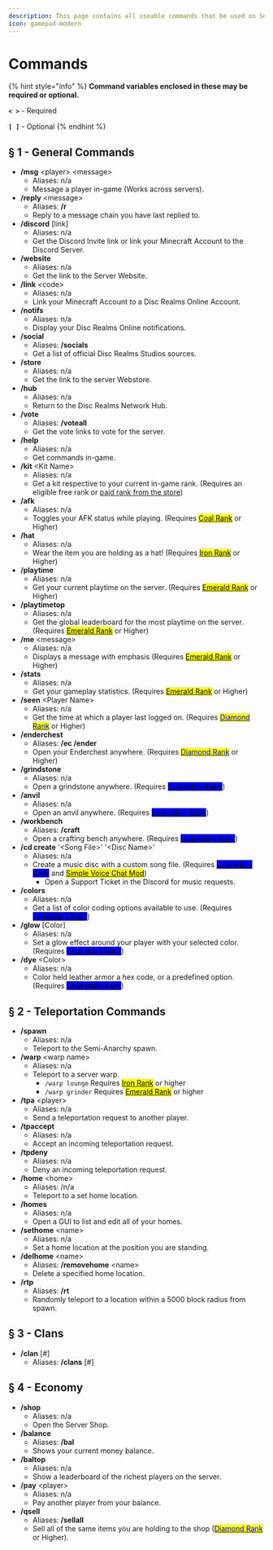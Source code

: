 ```yaml
---
description: This page contains all useable commands that be used on Semi-Anarchy.
icon: gamepad-modern
---
```


# Commands

{% hint style="info" %}
**Command variables enclosed in these may be required or optional.**

**`< >`** - Required

**`[ ]`** - Optional
{% endhint %}

## § 1 - General Commands

* **/msg** \<player> \<message>
  * Aliases: n/a
  * Message a player in-game (Works across servers).
* **/reply** \<message>
  * Aliases: **/r**
  * Reply to a message chain you have last replied to.
* **/discord** \[link]
  * Aliases: n/a
  * Get the Discord Invite link or link your Minecraft Account to the Discord Server.
* **/website**
  * Aliases: n/a
  * Get the link to the Server Website.
* **/link** \<code>
  * Aliases: n/a
  * Link your Minecraft Account to a Disc Realms Online Account.
* **/notifs**
  * Aliases: n/a
  * Display your Disc Realms Online notifications.
* **/social**
  * Aliases: **/socials**
  * Get a list of official Disc Realms Studios sources.
* **/store**
  * Aliases: n/a
  * Get the link to the server Webstore.
* **/hub**
  * Aliases: n/a
  * Return to the Disc Realms Network Hub.
* **/vote**
  * Aliases: **/voteall**
  * Get the vote links to vote for the server.
* **/help**
  * Aliases: n/a
  * Get commands in-game.
* **/kit** \<Kit Name>
  * Aliases: n/a
  * Get a kit respective to your current in-game rank. (Requires an eligible free rank or [paid rank from the store](https://store.discrealms.net/))
* **/afk**
  * Aliases: n/a
  * Toggles your AFK status while playing. (Requires [<mark style="background-color:$info;">Coal Rank</mark>](https://store.discrealms.net/) or Higher)
* **/hat**
  * Aliases: n/a
  * Wear the item you are holding as a hat! (Requires [<mark style="color:$danger;">Iron Rank</mark>](https://store.discrealms.net/) or Higher)
* **/playtime**
  * Aliases: n/a
  * Get your current playtime on the server. (Requires [<mark style="color:$success;">Emerald Rank</mark>](https://store.discrealms.net/) or Higher)
* **/playtimetop**
  * Aliases: n/a
  * Get the global leaderboard for the most playtime on the server. (Requires [<mark style="color:$success;">Emerald Rank</mark>](https://store.discrealms.net/) or Higher)
* **/me** \<message>
  * Aliases: n/a
  * Displays a message with emphasis (Requires [<mark style="color:$success;">Emerald Rank</mark>](https://store.discrealms.net/) or Higher)
* **/stats**
  * Aliases: n/a
  * Get your gameplay statistics. (Requires [<mark style="color:$success;">Emerald Rank</mark>](https://store.discrealms.net/) or Higher)
* **/seen** \<Player Name>
  * Aliases: n/a
  * Get the time at which a player last logged on. (Requires [<mark style="color:blue;">Diamond Rank</mark>](https://store.discrealms.net/) or Higher)
* **/enderchest**
  * Aliases: **/ec /ender**
  * Open your Enderchest anywhere.  (Requires [<mark style="color:blue;">Diamond Rank</mark>](https://store.discrealms.net/) or Higher)
* **/grindstone**
  * Aliases: n/a
  * Open a grindstone anywhere. (Requires [<mark style="background-color:blue;">Legendary Rank</mark>](https://store.discrealms.net/))
* **/anvil**
  * Aliases: n/a
  * Open an anvil anywhere. (Requires [<mark style="background-color:blue;">Legendary Rank</mark>](https://store.discrealms.net/))
* **/workbench**
  * Aliases: **/craft**
  * Open a crafting bench anywhere. (Requires [<mark style="background-color:blue;">Legendary Rank</mark>](https://store.discrealms.net/))
* **/cd create** '\<Song File>' '\<Disc Name>'
  * Aliases: n/a
  * Create a music disc with a custom song file. (Requires [<mark style="background-color:blue;">Legendary Rank</mark>](https://store.discrealms.net/) and [<mark style="color:$primary;">Simple Voice Chat Mod</mark>](https://modrinth.com/plugin/simple-voice-chat))
    * Open a Support Ticket in the Discord for music requests.
* **/colors**
  * Aliases: n/a
  * Get a list of color coding options available to use. (Requires [<mark style="background-color:blue;">Legendary Rank</mark>](https://store.discrealms.net/))
* **/glow** \[Color]
  * Aliases: n/a
  * Set a glow effect around your player with your selected color. (Requires [<mark style="background-color:blue;">Legendary Rank</mark>](https://store.discrealms.net/))
* **/dye** \<Color>
  * Aliases: n/a
  * Color held leather armor a hex code, or a predefined option. (Requires [<mark style="background-color:blue;">Legendary Rank</mark>](https://store.discrealms.net/))

## § 2 - Teleportation Commands

* **/spawn**
  * Aliases: n/a
  * Teleport to the Semi-Anarchy spawn.
* **/warp** \<warp name>
  * Aliases: n/a
  * Teleport to a server warp.
    * `/warp lounge` Requires [<mark style="color:$danger;">Iron Rank</mark>](https://store.discrealms.net/) or higher
    * `/warp grinder` Requires [<mark style="color:$success;">Emerald Rank</mark>](https://store.discrealms.net/) or higher
* **/tpa** \<player>
  * Aliases: n/a
  * Send a teleportation request to another player.
* **/tpaccept**
  * Aliases: n/a
  * Accept an incoming teleportation request.
* **/tpdeny**
  * Aliases: n/a
  * Deny an incoming teleportation request.
* **/home** \<home>
  * Aliases: /n/a
  * Teleport to a set home location.
* **/homes**
  * Aliases: n/a
  * Open a GUI to list and edit all of your homes.
* **/sethome** \<name>
  * Aliases: n/a
  * Set a home location at the position you are standing.
* **/delhome** \<name>
  * Aliases: **/removehome** \<name>
  * Delete a specified home location.
* **/rtp**
  * Aliases: **/rt**
  * Randomly teleport to a location within a 5000 block radius from spawn.

## § 3 - Clans

* **/clan** \[#]
  * Aliases: **/clans** \[#]

## § 4 - Economy

* **/shop**
  * Aliases: n/a
  * Open the Server Shop.
* **/balance**
  * Aliases: **/bal**
  * Shows your current money balance.
* **/baltop**
  * Aliases: n/a
  * Show a leaderboard of the richest players on the server.
* **/pay** \<player>
  * Aliases: n/a
  * Pay another player from your balance.
* **/qsell**
  * Aliases: **/sellall**
  * Sell all of the same items you are holding to the shop ([<mark style="color:blue;">Diamond Rank</mark> ](https://store.discrealms.net/)or Higher).

